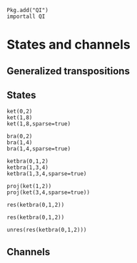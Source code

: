 ```@setup QI
Pkg.add("QI")
importall QI
```

# States and channels

## Generalized transpositions
## States
```@repl QI
ket(0,2)  
ket(1,8)
ket(1,8,sparse=true)
```

```@repl QI
bra(0,2)  
bra(1,4)
bra(1,4,sparse=true)
```

```@repl QI
ketbra(0,1,2)  
ketbra(1,3,4)
ketbra(1,3,4,sparse=true)
```

```@repl QI
proj(ket(1,2))
proj(ket(3,4,sparse=true))
```

```@repl QI
res(ketbra(0,1,2))
```

```@repl QI
res(ketbra(0,1,2))
```

```@repl QI
unres(res(ketbra(0,1,2)))
```

## Channels
